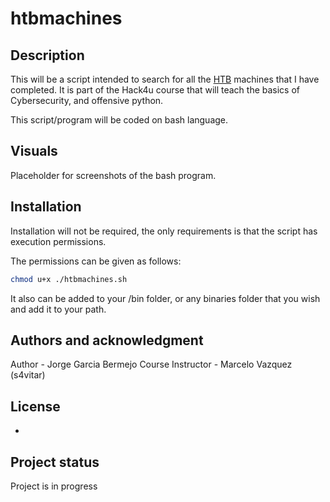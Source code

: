 # htbmachines

## Description

This will be a script intended to search for all the [HTB](https://www.hackthebox.com/)  machines that I have completed. It is part of the Hack4u course that will teach the basics of Cybersecurity, and offensive python.  

This script/program will be coded on bash language.

## Visuals
Placeholder for screenshots of the bash program.

## Installation
Installation will not be required, the only requirements is that the script has execution permissions.

The permissions can be given as follows:

```bash
chmod u+x ./htbmachines.sh
```

It also can be added to your /bin folder, or any binaries folder that you wish and add it to your path.

## Authors and acknowledgment
Author - Jorge Garcia Bermejo
Course Instructor - Marcelo Vazquez (s4vitar)

## License
-

## Project status
Project is in progress
